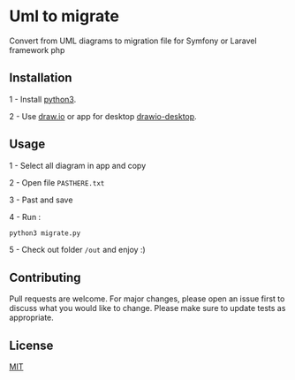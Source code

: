 # Uml to migrate

Convert from UML diagrams to migration file for Symfony or Laravel framework php

## Installation

1 - Install [python3](https://www.python.org/downloads/).

2 - Use [draw.io](https://app.diagrams.net/) or app for desktop [drawio-desktop](https://github.com/jgraph/drawio-desktop/releases/tag/v14.4.3).


## Usage

1 - Select all diagram in app and copy

2 - Open file `PASTHERE.txt`

3 - Past and save

4 - Run :

```bash
python3 migrate.py
```

5 - Check out folder `/out` and enjoy :) 


## Contributing

Pull requests are welcome. For major changes, please open an issue first to discuss what you would like to change.
Please make sure to update tests as appropriate.

## License

[MIT](https://choosealicense.com/licenses/mit/)
